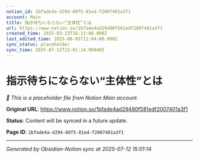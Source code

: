 ```yaml
---
notion_id: 1bfade4a-d294-80f5-81ed-f2007401a3f1
account: Main
title: 指示待ちにならない“主体性”とは
url: https://www.notion.so/1bfade4ad29480f581edf2007401a3f1
created_time: 2025-03-23T16:13:00.000Z
last_edited_time: 2025-06-05T12:04:00.000Z
sync_status: placeholder
sync_time: 2025-07-12T15:01:14.960403
---
```


# 指示待ちにならない“主体性”とは

*🔄 This is a placeholder file from Notion Main account.*

**Original URL**: https://www.notion.so/1bfade4ad29480f581edf2007401a3f1

**Status**: Content will be synced in a future update.

**Page ID**: `1bfade4a-d294-80f5-81ed-f2007401a3f1`

---

*Generated by Obsidian-Notion sync at 2025-07-12 15:01:14*
